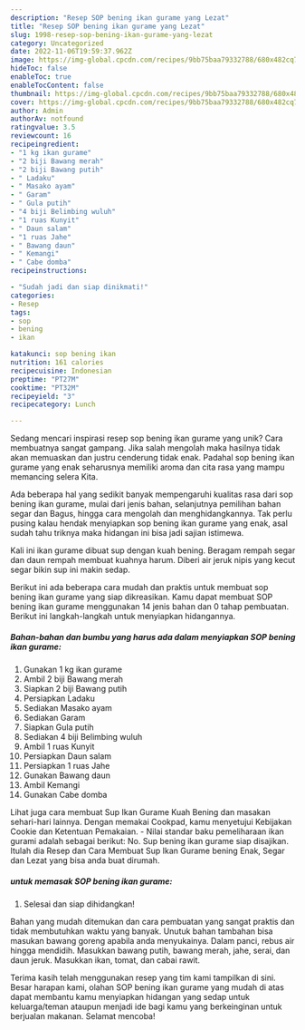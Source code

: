 ```yaml
---
description: "Resep SOP bening ikan gurame yang Lezat"
title: "Resep SOP bening ikan gurame yang Lezat"
slug: 1998-resep-sop-bening-ikan-gurame-yang-lezat
category: Uncategorized
date: 2022-11-06T19:59:37.962Z
image: https://img-global.cpcdn.com/recipes/9bb75baa79332788/680x482cq70/sop-bening-ikan-gurame-foto-resep-utama.jpg
hideToc: false
enableToc: true
enableTocContent: false
thumbnail: https://img-global.cpcdn.com/recipes/9bb75baa79332788/680x482cq70/sop-bening-ikan-gurame-foto-resep-utama.jpg
cover: https://img-global.cpcdn.com/recipes/9bb75baa79332788/680x482cq70/sop-bening-ikan-gurame-foto-resep-utama.jpg
author: Admin
authorAv: notfound
ratingvalue: 3.5
reviewcount: 16
recipeingredient:
- "1 kg ikan gurame"
- "2 biji Bawang merah"
- "2 biji Bawang putih"
- " Ladaku"
- " Masako ayam"
- " Garam"
- " Gula putih"
- "4 biji Belimbing wuluh"
- "1 ruas Kunyit"
- " Daun salam"
- "1 ruas Jahe"
- " Bawang daun"
- " Kemangi"
- " Cabe domba"
recipeinstructions:

- "Sudah jadi dan siap dinikmati!"
categories:
- Resep
tags:
- sop
- bening
- ikan

katakunci: sop bening ikan 
nutrition: 161 calories
recipecuisine: Indonesian
preptime: "PT27M"
cooktime: "PT32M"
recipeyield: "3"
recipecategory: Lunch

---
```





Sedang mencari inspirasi resep sop bening ikan gurame yang unik? Cara membuatnya sangat gampang. Jika salah mengolah maka hasilnya tidak akan memuaskan dan justru cenderung tidak enak. Padahal sop bening ikan gurame yang enak seharusnya memiliki aroma dan cita rasa yang mampu memancing selera Kita.





Ada beberapa hal yang sedikit banyak mempengaruhi kualitas rasa dari sop bening ikan gurame, mulai dari jenis bahan, selanjutnya pemilihan bahan segar dan Bagus, hingga cara mengolah dan menghidangkannya. Tak perlu pusing kalau hendak menyiapkan sop bening ikan gurame yang enak,      asal sudah tahu triknya maka hidangan ini bisa jadi sajian istimewa.














Kali ini ikan gurame dibuat sup dengan kuah bening. Beragam rempah segar dan daun rempah membuat kuahnya harum. Diberi air jeruk nipis yang kecut segar bikin sup ini makin sedap.






Berikut ini ada beberapa cara mudah dan praktis untuk membuat sop bening ikan gurame yang siap dikreasikan. Kamu dapat membuat SOP bening ikan gurame menggunakan 14 jenis bahan dan 0 tahap pembuatan. Berikut ini langkah-langkah untuk menyiapkan hidangannya.

<!--inarticleads1-->

##### Bahan-bahan dan bumbu yang harus ada dalam menyiapkan SOP bening ikan gurame:

1. Gunakan 1 kg ikan gurame
1. Ambil 2 biji Bawang merah
1. Siapkan 2 biji Bawang putih
1. Persiapkan  Ladaku
1. Sediakan  Masako ayam
1. Sediakan  Garam
1. Siapkan  Gula putih
1. Sediakan 4 biji Belimbing wuluh
1. Ambil 1 ruas Kunyit
1. Persiapkan  Daun salam
1. Persiapkan 1 ruas Jahe
1. Gunakan  Bawang daun
1. Ambil  Kemangi
1. Gunakan  Cabe domba


Lihat juga cara membuat Sup Ikan Gurame Kuah Bening dan masakan sehari-hari lainnya. Dengan memakai Cookpad, kamu menyetujui Kebijakan Cookie dan Ketentuan Pemakaian. - Nilai standar baku pemeliharaan ikan gurami adalah sebagai berikut: No. Sup bening ikan gurame siap disajikan. Itulah dia Resep dan Cara Membuat Sup Ikan Gurame bening Enak, Segar dan Lezat yang bisa anda buat dirumah. 

<!--inarticleads2-->

#####  untuk memasak SOP bening ikan gurame:


1. Selesai dan siap dihidangkan!

Bahan yang mudah ditemukan dan cara pembuatan yang sangat praktis dan tidak membutuhkan waktu yang banyak. Unutuk bahan tambahan bisa masukan bawang goreng apabila anda menyukainya. Dalam panci, rebus air hingga mendidih. Masukkan bawang putih, bawang merah, jahe, serai, dan daun jeruk. Masukkan ikan, tomat, dan cabai rawit. 

Terima kasih telah menggunakan resep yang tim kami tampilkan di sini. Besar harapan kami, olahan SOP bening ikan gurame yang mudah di atas dapat membantu kamu menyiapkan hidangan yang sedap untuk keluarga/teman ataupun menjadi ide bagi kamu yang berkeinginan untuk berjualan makanan. Selamat mencoba!
